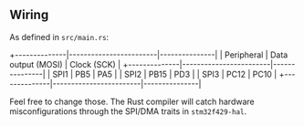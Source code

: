 ## Wiring

As defined in `src/main.rs`:

+--------------|------------------------|---------------|
| Peripheral   | Data output (MOSI)     | Clock (SCK)   |
+--------------|------------------------|---------------|
| SPI1         | PB5                    | PA5           |
| SPI2         | PB15                   | PD3           |
| SPI3         | PC12                   | PC10          |
+--------------|------------------------|---------------|

Feel free to change those. The Rust compiler will catch hardware
misconfigurations through the SPI/DMA traits in `stm32f429-hal`.
